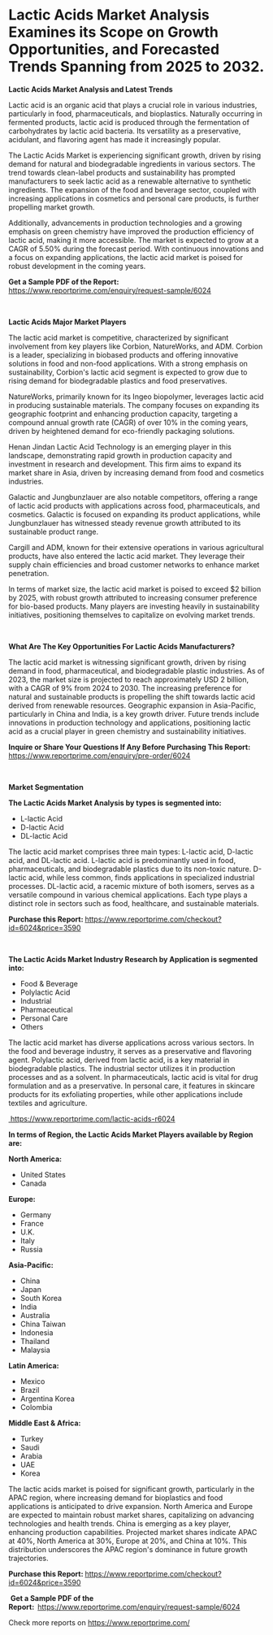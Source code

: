 <p><h1>Lactic Acids Market Analysis Examines its Scope on Growth Opportunities, and Forecasted Trends Spanning from 2025 to 2032.</h1></p><p><strong>Lactic Acids Market Analysis and Latest Trends</strong></p>
<p><p>Lactic acid is an organic acid that plays a crucial role in various industries, particularly in food, pharmaceuticals, and bioplastics. Naturally occurring in fermented products, lactic acid is produced through the fermentation of carbohydrates by lactic acid bacteria. Its versatility as a preservative, acidulant, and flavoring agent has made it increasingly popular.</p><p>The Lactic Acids Market is experiencing significant growth, driven by rising demand for natural and biodegradable ingredients in various sectors. The trend towards clean-label products and sustainability has prompted manufacturers to seek lactic acid as a renewable alternative to synthetic ingredients. The expansion of the food and beverage sector, coupled with increasing applications in cosmetics and personal care products, is further propelling market growth.</p><p>Additionally, advancements in production technologies and a growing emphasis on green chemistry have improved the production efficiency of lactic acid, making it more accessible. The market is expected to grow at a CAGR of 5.50% during the forecast period. With continuous innovations and a focus on expanding applications, the lactic acid market is poised for robust development in the coming years.</p></p>
<p><strong>Get a Sample PDF of the Report:&nbsp;</strong> <a href="https://www.reportprime.com/enquiry/request-sample/6024?utm_campaign=3136&utm_medium=2&utm_source=Github&utm_content=ia&utm_term=19032025&utm_id=lactic-acids">https://www.reportprime.com/enquiry/request-sample/6024</a></p>
<p>&nbsp;</p>
<p><strong>Lactic Acids Major Market Players</strong></p>
<p><p>The lactic acid market is competitive, characterized by significant involvement from key players like Corbion, NatureWorks, and ADM. Corbion is a leader, specializing in biobased products and offering innovative solutions in food and non-food applications. With a strong emphasis on sustainability, Corbion's lactic acid segment is expected to grow due to rising demand for biodegradable plastics and food preservatives.</p><p>NatureWorks, primarily known for its Ingeo biopolymer, leverages lactic acid in producing sustainable materials. The company focuses on expanding its geographic footprint and enhancing production capacity, targeting a compound annual growth rate (CAGR) of over 10% in the coming years, driven by heightened demand for eco-friendly packaging solutions.</p><p>Henan Jindan Lactic Acid Technology is an emerging player in this landscape, demonstrating rapid growth in production capacity and investment in research and development. This firm aims to expand its market share in Asia, driven by increasing demand from food and cosmetics industries.</p><p>Galactic and Jungbunzlauer are also notable competitors, offering a range of lactic acid products with applications across food, pharmaceuticals, and cosmetics. Galactic is focused on expanding its product applications, while Jungbunzlauer has witnessed steady revenue growth attributed to its sustainable product range.</p><p>Cargill and ADM, known for their extensive operations in various agricultural products, have also entered the lactic acid market. They leverage their supply chain efficiencies and broad customer networks to enhance market penetration.</p><p>In terms of market size, the lactic acid market is poised to exceed $2 billion by 2025, with robust growth attributed to increasing consumer preference for bio-based products. Many players are investing heavily in sustainability initiatives, positioning themselves to capitalize on evolving market trends.</p></p>
<p>&nbsp;</p>
<p><strong>What Are The Key Opportunities For Lactic Acids Manufacturers?</strong></p>
<p><p>The lactic acid market is witnessing significant growth, driven by rising demand in food, pharmaceutical, and biodegradable plastic industries. As of 2023, the market size is projected to reach approximately USD 2 billion, with a CAGR of 9% from 2024 to 2030. The increasing preference for natural and sustainable products is propelling the shift towards lactic acid derived from renewable resources. Geographic expansion in Asia-Pacific, particularly in China and India, is a key growth driver. Future trends include innovations in production technology and applications, positioning lactic acid as a crucial player in green chemistry and sustainability initiatives.</p></p>
<p><strong>Inquire or Share Your Questions If Any Before Purchasing This Report:</strong> <a href="https://www.reportprime.com/enquiry/pre-order/6024?utm_campaign=3136&utm_medium=2&utm_source=Github&utm_content=ia&utm_term=19032025&utm_id=lactic-acids">https://www.reportprime.com/enquiry/pre-order/6024</a></p>
<p>&nbsp;</p>
<p><strong>Market Segmentation</strong></p>
<p><strong>The Lactic Acids Market Analysis by types is segmented into:</strong></p>
<p><ul><li>L-lactic Acid</li><li>D-lactic Acid</li><li>DL-lactic Acid</li></ul></p>
<p><p>The lactic acid market comprises three main types: L-lactic acid, D-lactic acid, and DL-lactic acid. L-lactic acid is predominantly used in food, pharmaceuticals, and biodegradable plastics due to its non-toxic nature. D-lactic acid, while less common, finds applications in specialized industrial processes. DL-lactic acid, a racemic mixture of both isomers, serves as a versatile compound in various chemical applications. Each type plays a distinct role in sectors such as food, healthcare, and sustainable materials.</p></p>
<p><strong>Purchase this Report:&nbsp;</strong><a href="https://www.reportprime.com/checkout?id=6024&price=3590&utm_campaign=3136&utm_medium=2&utm_source=Github&utm_content=ia&utm_term=19032025&utm_id=lactic-acids">https://www.reportprime.com/checkout?id=6024&price=3590</a></p>
<p>&nbsp;</p>
<p><strong>The Lactic Acids Market Industry Research by Application is segmented into:</strong></p>
<p><ul><li>Food & Beverage</li><li>Polylactic Acid</li><li>Industrial</li><li>Pharmaceutical</li><li>Personal Care</li><li>Others</li></ul></p>
<p><p>The lactic acid market has diverse applications across various sectors. In the food and beverage industry, it serves as a preservative and flavoring agent. Polylactic acid, derived from lactic acid, is a key material in biodegradable plastics. The industrial sector utilizes it in production processes and as a solvent. In pharmaceuticals, lactic acid is vital for drug formulation and as a preservative. In personal care, it features in skincare products for its exfoliating properties, while other applications include textiles and agriculture.</p></p>
<p><a href="https://www.reportprime.com/lactic-acids-r6024?utm_campaign=3136&utm_medium=2&utm_source=Github&utm_content=ia&utm_term=19032025&utm_id=lactic-acids">&nbsp;https://www.reportprime.com/lactic-acids-r6024</a></p>
<p><strong>In terms of Region, the Lactic Acids Market Players available by Region are:</strong></p>
<p>
    <p> <strong> North America: </strong>
        <ul>
            <li>United States</li>
            <li>Canada</li>
        </ul>
        </p> 
    <p> <strong> Europe: </strong>
        <ul>
            <li>Germany</li>
            <li>France</li>
            <li>U.K.</li>
            <li>Italy</li>
            <li>Russia</li>
        </ul>
        </p> 
    <p> <strong> Asia-Pacific: </strong>
        <ul>
            <li>China</li>
            <li>Japan</li>
            <li>South Korea</li>
            <li>India</li>
            <li>Australia</li>
            <li>China Taiwan</li>
            <li>Indonesia</li>
            <li>Thailand</li>
            <li>Malaysia</li>
        </ul>
        </p> 
    <p> <strong> Latin America: </strong>
        <ul>
            <li>Mexico</li>
            <li>Brazil</li>
            <li>Argentina Korea</li>
            <li>Colombia</li>
        </ul>
        </p> 
    <p> <strong> Middle East & Africa: </strong>
        <ul>
            <li>Turkey</li>
            <li>Saudi</li>
            <li>Arabia</li>
            <li>UAE</li>
            <li>Korea</li>
        </ul>
    </p>
    </p>
<p><p>The lactic acids market is poised for significant growth, particularly in the APAC region, where increasing demand for bioplastics and food applications is anticipated to drive expansion. North America and Europe are expected to maintain robust market shares, capitalizing on advancing technologies and health trends. China is emerging as a key player, enhancing production capabilities. Projected market shares indicate APAC at 40%, North America at 30%, Europe at 20%, and China at 10%. This distribution underscores the APAC region's dominance in future growth trajectories.</p></p>
<p><strong>Purchase this Report: </strong><a href="https://www.reportprime.com/checkout?id=6024&price=3590&utm_campaign=3136&utm_medium=2&utm_source=Github&utm_content=ia&utm_term=19032025&utm_id=lactic-acids">https://www.reportprime.com/checkout?id=6024&price=3590</a></p>
<p>&nbsp;<strong>Get a Sample PDF of the Report:&nbsp;&nbsp;</strong><a href="https://www.reportprime.com/enquiry/request-sample/6024?utm_campaign=3136&utm_medium=2&utm_source=Github&utm_content=ia&utm_term=19032025&utm_id=lactic-acids">https://www.reportprime.com/enquiry/request-sample/6024</a></p>
<p><strong></strong></p>
<p>Check more reports on <a href="https://www.reportprime.com/?utm_campaign=3136&utm_medium=2&utm_source=Github&utm_content=ia&utm_term=19032025&utm_id=lactic-acids">https://www.reportprime.com/</a></p>